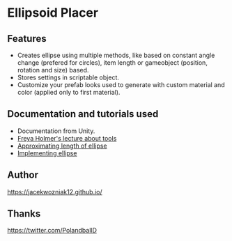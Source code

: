 # Ellipsoid Placer
## Features
- Creates ellipse using multiple methods, like based on constant angle change (prefered for circles), item length or gameobject (position, rotation and size) based. 
- Stores settings in scriptable object.
- Customize your prefab looks used to generate with custom material and color (applied only to first material).

## Documentation and tutorials used
- Documentation from Unity.
- [Freya Holmer's lecture about tools](https://www.youtube.com/watch?v=pZ45O2hg_30)
- [Approximating length of ellipse](https://www.youtube.com/watch?v=5nW3nJhBHL0)
- [Implementing ellipse](https://www.youtube.com/watch?v=mQKGRoV_jBc)

## Author
https://jacekwozniak12.github.io/

## Thanks
https://twitter.com/PolandballD 
